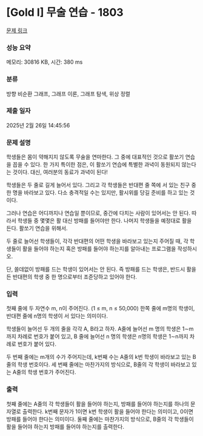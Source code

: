# [Gold I] 무술 연습 - 1803 

[문제 링크](https://www.acmicpc.net/problem/1803) 

### 성능 요약

메모리: 30816 KB, 시간: 380 ms

### 분류

방향 비순환 그래프, 그래프 이론, 그래프 탐색, 위상 정렬

### 제출 일자

2025년 2월 26일 14:45:56

### 문제 설명

<p>학생들은 몸이 약해지지 않도록 무술을 연마한다. 그 중에 대표적인 것으로 활쏘기 연습을 꼽을 수 있다. 한 가지 특이한 점은, 이 활쏘기 연습에 특별한 과녁이 동원되지 않는다는 것이다. 대신, 여러분의 동료가 과녁이 된다!</p>

<p>학생들은 두 줄로 길게 늘어서 있다. 그리고 각 학생들은 반대편 줄 쪽에 서 있는 친구 중 한 명을 바라보고 있다. 다소 충격적일 수는 있지만, 활시위를 당길 준비를 하고 있는 것이다.</p>

<p>그러나 연습은 어디까지나 연습일 뿐이므로, 중간에 다치는 사람이 있어서는 안 된다. 따라서 학생들 중 몇몇은 활 대신 방패를 들어야만 한다. 나머지 학생들을 예정대로 활을 든다. 활쏘기 연습을 위해서.</p>

<p>두 줄로 늘어선 학생들이, 각각 반대편의 어떤 학생을 바라보고 있는지 주어질 때, 각 학생들이 활을 들어야 하는지 혹은 방패를 들어야 하는지를 알아내는 프로그램을 작성하시오.</p>

<p>단, 쓸데없이 방패를 드는 학생이 있어서는 안 된다. 즉 방패를 드는 학생은, 반드시 활을 든 반대편의 학생 중 한 명으로부터 조준당하고 있어야 한다.</p>

### 입력 

 <p>첫째 줄에 두 자연수 m, n이 주어진다. (1 ≤ m, n ≤ 50,000) 한쪽 줄에 m명의 학생이, 반대편 줄에 n명의 학생이 서 있다는 의미이다.</p>

<p>학생들이 늘어선 두 개의 줄을 각각 A, B라고 하자. A줄에 늘어선 m 명의 학생은 1∼m까지 차례로 번호가 붙어 있고, B 줄에 늘어선 n 명의 학생은 n명의 학생은 1∼n까지 차례로 번호가 붙어 있다.</p>

<p>두 번째 줄에는 m개의 수가 주어지는데, k번째 수는 A줄의 k번 학생이 바라보고 있는 B줄의 학생 번호이다. 세 번째 줄에는 마찬가지의 방식으로, B줄의 각 학생이 바라보고 있는 A줄의 학생 번호가 주어진다.</p>

### 출력 

 <p>첫째 줄에는 A줄의 각 학생들이 활을 들어야 하는지, 방패를 들어야 하는지를 하나의 문자열로 출력한다. k번째 문자가 1이면 k번 학생이 활을 들어야 한다는 의미이고, 0이면 방패를 들어야 한다는 의미이다. 둘째 줄에는 마찬가지의 방식으로, B줄의 각 학생들이 활을 들어야 하는지 방패를 들어야 하는지를 출력한다.</p>

